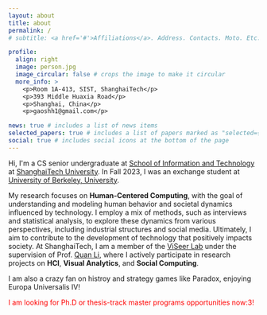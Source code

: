```yaml
---
layout: about
title: about
permalink: /
# subtitle: <a href='#'>Affiliations</a>. Address. Contacts. Moto. Etc.

profile:
  align: right
  image: person.jpg
  image_circular: false # crops the image to make it circular
  more_info: >
    <p>Room 1A-413, SIST, ShanghaiTech</p>
    <p>393 Middle Huaxia Road</p>
    <p>Shanghai, China</p>
    <p>gaoshh1@gmail.com</p>

news: true # includes a list of news items
selected_papers: true # includes a list of papers marked as "selected={true}"
social: true # includes social icons at the bottom of the page
---
```


Hi, I'm a CS senior undergraduate at [School of Information and Technology](https://sist.shanghaitech.edu.cn/sist_en/) at [ShanghaiTech University](https://www.shanghaitech.edu.cn/eng/). In Fall 2023, I was an exchange student at [University of Berkeley, University](https://www.berkeley.edu/).

My research focuses on **Human-Centered Computing**, with the goal of understanding and modeling human behavior and societal dynamics influenced by technology. I employ a mix of methods, such as interviews and statistical analysis, to explore these dynamics from various perspectives, including industrial structures and social media. Ultimately, I aim to contribute to the development of technology that positively impacts society. At ShanghaiTech, I am a member of the [ViSeer Lab](https://faculty.sist.shanghaitech.edu.cn/liquan/) under the supervision of Prof. [Quan Li](https://faculty.sist.shanghaitech.edu.cn/liquan/), where I actively participate in research projects on **HCI**, **Visual Analytics**, and **Social Computing**.

I am also a crazy fan on histroy and strategy games like Paradox, enjoying Europa Universalis IV!

<span style="color:red">I am looking for Ph.D or thesis-track master programs opportunities now:3! </span>
